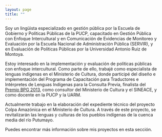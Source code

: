 ```yaml
---
layout: page
title: ""
---
```


Soy un lingüista especializado en gestión pública por la Escuela de Gobierno y Políticas Públicas de la PUCP, capacitado en Gestión Pública con Enfoque Intercultural y en Comunicación de Evidencias de Monitoreo y Evaluación por la Escuela Nacional de Administración Pública (SERVIR), y en Evaluación de Políticas Públicas por la Universidad Antonio Ruiz de Montoya. 

Estoy interesado en la implementación y evaluación de políticas públicas con enfoque intercultural. Como parte de ello, trabajé como especialista de lenguas indígenas en el Ministerio de Cultura, donde participé del diseño e implementación del Programa de Capacitación para Traductores e Intérpretes de Lenguas Indígenas para la Consulta Previa, finalista del [Premio BPG 2013](https://www.ciudadanosaldia.org/noticias/noticias-sobre-ciudadanos-al-dia/item/571-buenas-pr%C3%83%C2%A1cticas-2013.html), como consultor del Ministerio de Cultura y el SINEACE, y como docente en la PUCP y la UARM.

Actualmente trabajo en la elaboración del expediente técnico del proyecto Colpa Amazónica en el Ministerio de Cultura. A través de este proyecto, se revitalizarán las lenguas y culturas de los pueblos indígenas de la cuenca media del río Putumayo.

Puedes encontrar más información sobre mis proyectos en esta sección.
